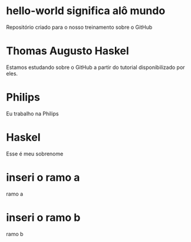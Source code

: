 # hello-world significa alô mundo
Repositório criado para o nosso treinamento sobre o GitHub
# Thomas Augusto Haskel
Estamos estudando sobre o GitHub a partir do tutorial disponibilizado por eles.
# Philips
Eu trabalho na Philips
# Haskel
Esse é meu sobrenome
# inseri o ramo a
ramo a
# inseri o ramo b
ramo b
